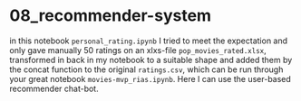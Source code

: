 # 08_recommender-system
in this notebook `personal_rating.ipynb` I tried to meet the expectation and only gave manually 50 ratings on an xlxs-file `pop_movies_rated.xlsx`, transformed in back in my notebook to a suitable shape and added them by the concat function to the original `ratings.csv`, which can be run through your great notebook `movies-mvp_rias.ipynb`. Here I can use the user-based recommender chat-bot.
